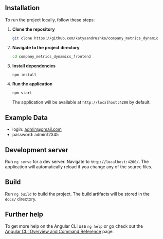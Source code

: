 ## Installation

To run the project locally, follow these steps:

1. **Clone the repository**

   ```sh
   git clone https://github.com/katyaandrushko/company_metrics_dynamics_frontend
   ```

2. **Navigate to the project directory**

   ```sh
   cd company_metrics_dynamics_frontend
   ```

3. **Install dependencies**

   ```sh
   npm install
   ```

4. **Run the application**

   ```sh
   npm start
   ```

   The application will be available at `http://localhost:4200` by default.

## Example Data

- login: admin@gmail.com
- password: admin12345

## Development server

Run `ng serve` for a dev server. Navigate to `http://localhost:4200/`. The application will automatically reload if you change any of the source files.

## Build

Run `ng build` to build the project. The build artifacts will be stored in the `docs/` directory.

## Further help

To get more help on the Angular CLI use `ng help` or go check out the [Angular CLI Overview and Command Reference](https://angular.io/cli) page.
